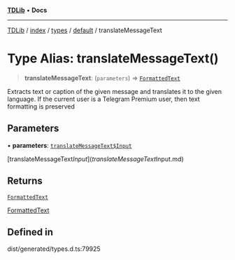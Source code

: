[**TDLib**](../../../../../../README.md) • **Docs**

***

[TDLib](../../../../../../modules.md) / [index](../../../../../README.md) / [types](../../../README.md) / [default](../README.md) / translateMessageText

# Type Alias: translateMessageText()

> **translateMessageText**: (`parameters`) => [`FormattedText`](FormattedText-1.md)

Extracts text or caption of the given message and translates it to the given language. If the current user is a Telegram Premium user, then text formatting is preserved

## Parameters

• **parameters**: [`translateMessageText$Input`](translateMessageText$Input.md)

[translateMessageText$Input](translateMessageText$Input.md)

## Returns

[`FormattedText`](FormattedText-1.md)

[FormattedText](FormattedText-1.md)

## Defined in

dist/generated/types.d.ts:79925
